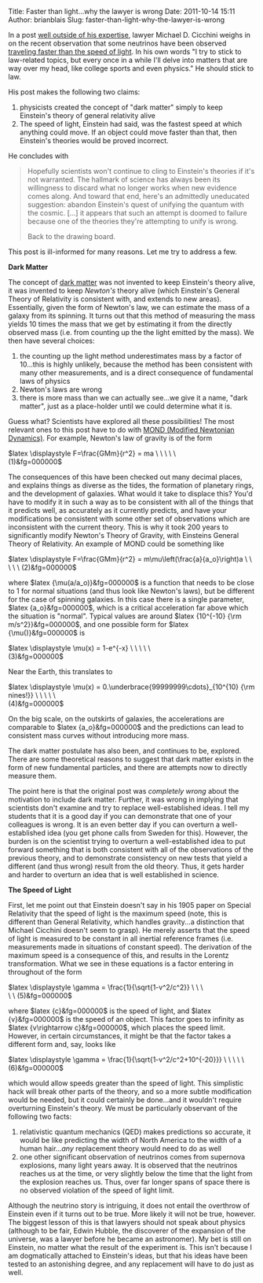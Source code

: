 Title: Faster than light...why the lawyer is wrong
Date: 2011-10-14 15:11
Author: brianblais
Slug: faster-than-light-why-the-lawyer-is-wrong

In a post [well outside of his expertise][], lawyer Michael D. Cicchini
weighs in on the recent observation that some neutrinos have been
observed [traveling faster than the speed of light][]. In his own words
"I try to stick to law-related topics, but every once in a while I'll
delve into matters that are way over my head, like college sports and
even physics." He should stick to law.

His post makes the following two claims:

1.  physicists created the concept of "dark matter" simply to keep
    Einstein's theory of general relativity alive
2.  The speed of light, Einstein had said, was the fastest speed at
    which anything could move. If an object could move faster than that,
    then Einstein's theories would be proved incorrect.

He concludes with

> Hopefully scientists won't continue to cling to Einstein's theories if
> it's not warranted. The hallmark of science has always been its
> willingness to discard what no longer works when new evidence comes
> along. And toward that end, here's an admittedly uneducated
> suggestion: abandon Einstein's quest of unifying the quantum with the
> cosmic. [...] it appears that such an attempt is doomed to failure
> because one of the theories they're attempting to unify is wrong.
>
> Back to the drawing board.

This post is ill-informed for many reasons. Let me try to address a few.

**Dark Matter**

The concept of [dark matter][] was not invented to keep Einstein's
theory alive, it was invented to keep *Newton's* theory alive (which
Einstein's General Theory of Relativity is consistent with, and extends
to new areas). Essentially, given the form of Newton's law, we can
estimate the mass of a galaxy from its spinning. It turns out that this
method of measuring the mass yields 10 times the mass that we get by
estimating it from the directly observed mass (i.e. from counting up the
the light emitted by the mass). We then have several choices:

1.  the counting up the light method underestimates mass by a factor of
    10...this is highly unlikely, because the method has been consistent
    with many other measurements, and is a direct consequence of
    fundamental laws of physics
2.  Newton's laws are wrong
3.  there is more mass than we can actually see...we give it a name,
    "dark matter", just as a place-holder until we could determine what
    it is.

Guess what? Scientists have explored all these possibilities! The most
relevant ones to this post have to do with [MOND (Modified Newtonian
Dynamics)][]. For example, Newton's law of gravity is of the form

\$latex \\displaystyle F=\\frac{GMm}{r\^2} = ma \\ \\ \\ \\ \  
(1)&fg=000000\$

The consequences of this have been checked out many decimal places, and
explains things as diverse as the tides, the formation of planetary
rings, and the development of galaxies. What would it take to displace
this? You'd have to modify it in such a way as to be consistent with all
of the things that it predicts well, as accurately as it currently
predicts, and have your modifications be consistent with some other set
of observations which are inconsistent with the current theory. This is
why it took 200 years to significantly modify Newton's Theory of
Gravity, with Einsteins General Theory of Relativity. An example of MOND
could be something like

\$latex \\displaystyle F=\\frac{GMm}{r\^2} =
m\\mu\\left(\\frac{a}{a\_o}\\right)a \\ \\ \\ \\ \\ (2)&fg=000000\$

where \$latex {\\mu(a/a\_o)}&fg=000000\$ is a function that needs to be
close to 1 for normal situations (and thus look like Newton's laws), but
be different for the case of spinning galaxies. In this case there is a
single parameter, \$latex {a\_o}&fg=000000\$, which is a critical
acceleration far above which the situation is "normal". Typical values
are around \$latex {10\^{-10} {\\rm m/s\^2}}&fg=000000\$, and one
possible form for \$latex {\\mu()}&fg=000000\$ is

\$latex \\displaystyle \\mu(x) = 1-e\^{-x} \\ \\ \\ \\ \  
(3)&fg=000000\$

Near the Earth, this translates to

\$latex \\displaystyle \\mu(x) =
0.\\underbrace{99999999\\cdots}\_{10\^{10} {\\rm nines!}} \\ \\ \\ \\ \  
(4)&fg=000000\$

On the big scale, on the outskirts of galaxies, the accelerations are
comparable to \$latex {a\_o}&fg=000000\$ and the predictions can lead to
consistent mass curves without introducing more mass.

The dark matter postulate has also been, and continues to be, explored.
There are some theoretical reasons to suggest that dark matter exists in
the form of new fundamental particles, and there are attempts now to
directly measure them.

The point here is that the original post was *completely wrong* about
the motivation to include dark matter. Further, it was wrong in implying
that scientists don't examine and try to replace well-established ideas.
I tell my students that it is a good day if you can demonstrate that one
of your colleagues is wrong. It is an even better day if you can
overturn a well-established idea (you get phone calls from Sweden for
this). However, the burden is on the scientist trying to overturn a
well-established idea to put forward something that is both consistent
with all of the observations of the previous theory, and to demonstrate
consistency on new tests that yield a different (and thus wrong) result
from the old theory. Thus, it gets harder and harder to overturn an idea
that is well established in science.

**The Speed of Light**

First, let me point out that Einstein doesn't say in his 1905 paper on
Special Relativity that the speed of light is the maximum speed (note,
this is different than General Relativity, which handles gravity...a
distinction that Michael Cicchini doesn't seem to grasp). He merely
asserts that the speed of light is measured to be constant in all
inertial reference frames (i.e. measurements made in situations of
constant speed). The derivation of the maximum speed is a consequence of
this, and results in the Lorentz transformation. What we see in these
equations is a factor entering in throughout of the form

\$latex \\displaystyle \\gamma = \\frac{1}{\\sqrt{1-v\^2/c\^2}} \\ \\ \  
\\ \\ (5)&fg=000000\$

where \$latex {c}&fg=000000\$ is the speed of light, and \$latex
{v}&fg=000000\$ is the speed of an object. This factor goes to infinity
as \$latex {v\\rightarrow c}&fg=000000\$, which places the speed limit.
However, in certain circumstances, it might be that the factor takes a
different form and, say, looks like

\$latex \\displaystyle \\gamma =
\\frac{1}{\\sqrt{1-v\^2/c\^2+10\^{-20}}} \\ \\ \\ \\ \\ (6)&fg=000000\$

which would allow speeds greater than the speed of light. This
simplistic hack will break other parts of the theory, and so a more
subtle modification would be needed, but it could certainly be
done...and it wouldn't require overturning Einstein's theory. We must be
particularly observant of the following two facts:

1.  relativistic quantum mechanics (QED) makes predictions so accurate,
    it would be like predicting the width of North America to the width
    of a human hair...*any* replacement theory would need to do as well
2.  one other significant observation of neutrinos comes from supernova
    explosions, many light years away. It is observed that the neutrinos
    reaches us at the time, or very slightly below the time that the
    light from the explosion reaches us. Thus, over far longer spans of
    space there is no observed violation of the speed of light limit.

Although the neutrino story is intriguing, it does not entail the
overthrow of Einstein even if it turns out to be true. More likely it
will not be true, however. The biggest lesson of this is that lawyers
should not speak about physics (although to be fair, Edwin Hubble, the
discoverer of the expansion of the universe, was a lawyer before he
became an astronomer). My bet is still on Einstein, no matter what the
result of the experiment is. This isn't because I am dogmatically
attached to Einstein's ideas, but that his ideas have been tested to an
astonishing degree, and any replacement will have to do just as well.

  [well outside of his expertise]: http://thelegalwatchdog.blogspot.com/2011/09/legal-watchdog-faster-than-speed-of.html
  [traveling faster than the speed of light]: http://news.sciencemag.org/sciencenow/2011/09/neutrinos-travel-faster-than-lig.html
  [dark matter]: http://en.wikipedia.org/wiki/Dark_matter
  [MOND (Modified Newtonian Dynamics)]: http://en.wikipedia.org/wiki/Modified_Newtonian_dynamics
